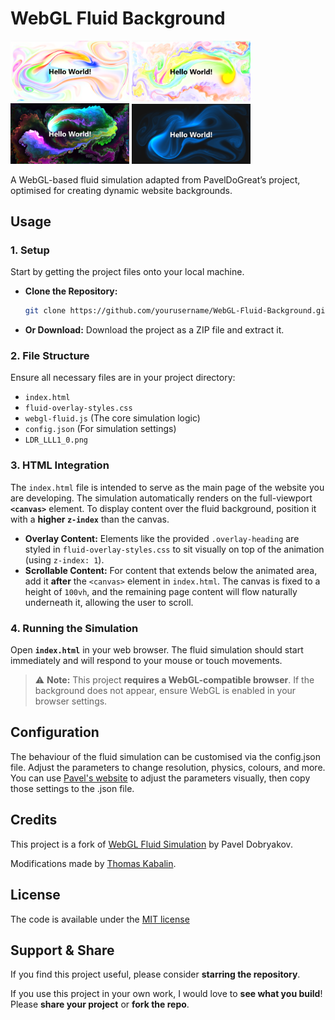 # WebGL Fluid Background

<p align="left">
    <img src="screenshots/white-low-vorticity.png" width="190" />
    <img src="screenshots/white-high-vorticity.png" width="190" />
    <img src="screenshots/black-high-vorticity.png" width="190" />
    <img src="screenshots/blue-fluid.png" width="190" />
</p>

A WebGL-based fluid simulation adapted from PavelDoGreat’s project, optimised for creating dynamic website backgrounds.

## Usage

### 1. Setup

Start by getting the project files onto your local machine.

* **Clone the Repository:**
    ```bash
    git clone https://github.com/yourusername/WebGL-Fluid-Background.git
    ```
* **Or Download:** Download the project as a ZIP file and extract it.

### 2. File Structure

Ensure all necessary files are in your project directory:
* `index.html`
* `fluid-overlay-styles.css`
* `webgl-fluid.js` (The core simulation logic)
* `config.json` (For simulation settings)
* `LDR_LLL1_0.png`

### 3. HTML Integration

The `index.html` file is intended to serve as the main page of the website you are developing. 
The simulation automatically renders on the full-viewport **`<canvas>`** element. To display content over the fluid background, position it with a **higher `z-index`** than the canvas.

* **Overlay Content:** Elements like the provided `.overlay-heading` are styled in `fluid-overlay-styles.css` to sit visually on top of the animation (using `z-index: 1`).
* **Scrollable Content:** For content that extends below the animated area, add it **after** the `<canvas>` element in `index.html`. The canvas is fixed to a height of `100vh`, and the remaining page content will flow naturally underneath it, allowing the user to scroll.

### 4. Running the Simulation

Open **`index.html`** in your web browser. The fluid simulation should start immediately and will respond to your mouse or touch movements.

> ⚠️ **Note:** This project **requires a WebGL-compatible browser**. If the background does not appear, ensure WebGL is enabled in your browser settings.

## Configuration

The behaviour of the fluid simulation can be customised via the config.json file. Adjust the parameters to change resolution, physics, colours, and more. 
You can use [Pavel's website](https://paveldogreat.github.io/WebGL-Fluid-Simulation/) to adjust the parameters visually, then copy those settings to the .json file. 

## Credits

This project is a fork of [WebGL Fluid Simulation](https://github.com/PavelDoGreat/WebGL-Fluid-Simulation) by Pavel Dobryakov.

Modifications made by [Thomas Kabalin](https://github.com/tkabalin).

## License

The code is available under the [MIT license](LICENSE)

## Support & Share

If you find this project useful, please consider **starring the repository**.  

If you use this project in your own work, I would love to **see what you build**! Please **share your project** or **fork the repo**.  